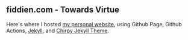 ## fiddien.com - Towards Virtue

Here's where I hosted [my personal website](https://fiddien.github.io), using Github Page, Github Actions, [Jekyll](https://jekyllrb.com/), and [Chirpy Jekyll Theme](https://github.com/cotes2020/jekyll-theme-chirpy).
